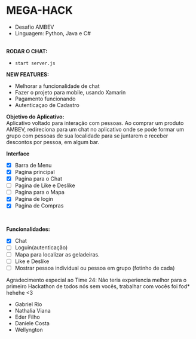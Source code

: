 # MEGA-HACK

* Desafio AMBEV
* Linguagem: Python, Java e C# <br><br>

**RODAR O CHAT:**
- `start server.js`

**NEW FEATURES:**
- Melhorar a funcionalidade de chat
- Fazer o projeto para mobile, usando Xamarin
- Pagamento funcionando
- Autenticaçao de Cadastro

**Objetivo do Aplicativo:** <br> 
Aplicativo voltado para interação com pessoas. Ao comprar um produto AMBEV, redireciona para um chat no aplicativo onde se pode formar um grupo com pessoas de sua localidade para se juntarem e receber descontos por pessoa, em algum bar.
<br>

**Interface**
- [x] Barra de Menu
- [x] Pagina principal
- [x] Pagina para o Chat
- [ ] Pagina de Like e Deslike
- [ ] Pagina para o Mapa
- [x] Pagina de login
- [x] Pagina de Compras
<br>

**Funcionalidades:** <br>
- [x] Chat
- [ ] Loguin(autenticação)
- [ ] Mapa para localizar as geladeiras.
- [ ] Like e Deslike 
- [ ] Mostrar pessoa individual ou pessoa em grupo (fotinho de cada)

Agradecimento especial ao Time 24:
Não teria experiencia melhor para o primeiro Hackathon de todos nós sem vocês, trabalhar com vocês foi fod* hehehe <3
- Gabriel Rio
- Nathalia Viana
- Eder Filho
- Daniele Costa
- Wellyngton

